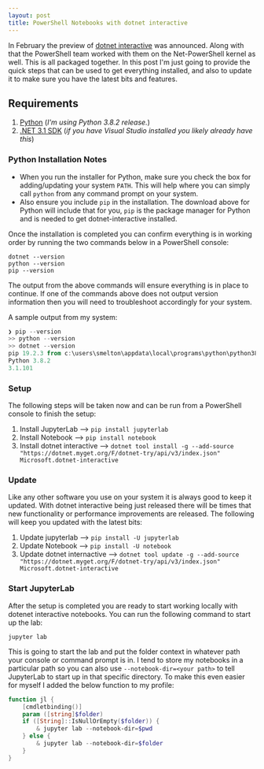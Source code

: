 ```yaml
---
layout: post
title: PowerShell Notebooks with dotnet interactive
---
```


In February the preview of [dotnet interactive](https://devblogs.microsoft.com/dotnet/net-interactive-is-here-net-notebooks-preview-2/) was announced. Along with that the PowerShell team worked with them on the Net-PowerShell kernel as well. This is all packaged together. In this post I'm just going to provide the quick steps that can be used to get everything installed, and also to update it to make sure you have the latest bits and features.

## Requirements

1. [Python](https://www.python.org/downloads) (_I'm using Python 3.8.2 release._)
1. [.NET 3.1 SDK](https://dotnet.microsoft.com/download) (_if you have Visual Studio installed you likely already have this_)

### Python Installation Notes

- When you run the installer for Python, make sure you check the box for adding/updating your system `PATH`. This will help where you can simply call `python` from any command prompt on your system.
- Also ensure you include `pip` in the installation. The download above for Python will include that for you, `pip` is the package manager for Python and is needed to get dotnet-interactive installed.

Once the installation is completed you can confirm everything is in working order by running the two commands below in a PowerShell console:

```
dotnet --version
python --version
pip --version
```

The output from the above commands will ensure everything is in place to continue. If one of the commands above does not output version information then you will need to troubleshoot accordingly for your system.

A sample output from my system:

```powershell
❯ pip --version
>> python --version
>> dotnet --version
pip 19.2.3 from c:\users\smelton\appdata\local\programs\python\python38\lib\site-packages\pip (python 3.8)
Python 3.8.2
3.1.101
```

### Setup

The following steps will be taken now and can be run from a PowerShell console to finish the setup:

1. Install JupyterLab --> `pip install jupyterlab`
1. Install Notebook --> `pip install notebook`
1. Install dotnet interactive --> `dotnet tool install -g --add-source "https://dotnet.myget.org/F/dotnet-try/api/v3/index.json" Microsoft.dotnet-interactive`

### Update

Like any other software you use on your system it is always good to keep it updated. With dotnet interactive being just released there will be times that new functionality or performance improvements are released. The following will keep you updated with the latest bits:

1. Update jupyterlab --> `pip install -U jupyterlab`
1. Update Notebook --> `pip install -U notebook`
1. Update dotnet internactive --> `dotnet tool update -g --add-source "https://dotnet.myget.org/F/dotnet-try/api/v3/index.json" Microsoft.dotnet-interactive`

### Start JupyterLab

After the setup is completed you are ready to start working locally with dotenet interactive notebooks. You can run the following command to start up the lab:

```console
jupyter lab
```

This is going to start the lab and put the folder context in whatever path your console or command prompt is in. I tend to store my notebooks in a particular path so you can also use `--notebook-dir=<your path>` to tell JupyterLab to start up in that specific directory. To make this even easier for myself I added the below function to my profile:

```powershell
function jl {
    [cmdletbinding()]
    param ([string]$folder)
    if ([String]::IsNullOrEmpty($folder)) {
        & jupyter lab --notebook-dir=$pwd
    } else {
        & jupyter lab --notebook-dir=$folder
    }
}
```
